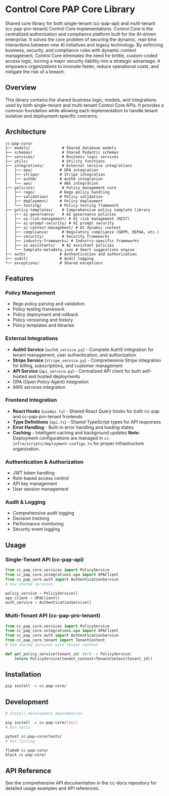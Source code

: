 # Control Core PAP Core Library

Shared core library for both single-tenant (cc-pap-api) and multi-tenant (cc-pap-pro-tenant) Control Core implementations. Control Core is the centralized authorization and compliance platform built for the AI-driven enterprise. It solves the core problem of securing the dynamic, real-time interactions between new AI initiatives and legacy technology. By enforcing business, security, and compliance rules with dynamic context management, Control Core eliminates the need for brittle, custom-coded access logic, turning a major security liability into a strategic advantage. It empowers organizations to innovate faster, reduce operational costs, and mitigate the risk of a breach.

## Overview

This library contains the shared business logic, models, and integrations used by both single-tenant and multi-tenant Control Core APIs. It provides a common foundation while allowing each implementation to handle tenant isolation and deployment-specific concerns.

## Architecture

```text
cc-pap-core/
├── models/              # Shared database models
├── schemas/             # Shared Pydantic schemas  
├── services/            # Business logic services
├── utils/               # Utility functions
├── integrations/        # External service integrations
│   ├── opa/            # OPA integration
│   ├── stripe/         # Stripe integration
│   ├── auth0/          # Auth0 integration
│   └── aws/            # AWS integration
├── policies/            # Policy management core
│   ├── rego/           # Rego policy handling
│   ├── validation/     # Policy validation
│   ├── deployment/     # Policy deployment
│   └── testing/        # Policy testing framework
├── policy-templates/    # Comprehensive policy template library
│   ├── ai-governance/   # AI governance policies
│   ├── ai-risk-management/ # AI risk management (NIST)
│   ├── ai-prompt-security/ # AI prompt security
│   ├── ai-context-management/ # AI dynamic context
│   ├── compliance/      # Regulatory compliance (GDPR, HIPAA, etc.)
│   ├── security/        # Security frameworks
│   ├── industry-frameworks/ # Industry-specific frameworks
│   ├── ai-assistants/   # AI assistant policies
│   └── template-metadata.json # Smart suggestions engine
├── auth/               # Authentication and authorization
├── audit/              # Audit logging
└── exceptions/         # Shared exceptions
```

## Features

### Policy Management

- Rego policy parsing and validation
- Policy testing framework
- Policy deployment and rollback
- Policy versioning and history
- Policy templates and libraries

### External Integrations

- **Auth0 Service** (`auth0_service.py`) - Complete Auth0 integration for tenant management, user authentication, and authorization
- **Stripe Service** (`stripe_service.py`) - Comprehensive Stripe integration for billing, subscriptions, and customer management
- **API Service** (`api_service.py`) - Centralized API client for both self-hosted and hosted deployments
- OPA (Open Policy Agent) integration
- AWS services integration

### Frontend Integration

- **React Hooks** (`useApi.ts`) - Shared React Query hooks for both cc-pap and cc-pap-pro-tenant frontends
- **Type Definitions** (`api.ts`) - Shared TypeScript types for API responses
- **Error Handling** - Built-in error handling and loading states
- **Caching** - Intelligent caching and background updates
**Note**: Deployment configurations are managed in `cc-infra/scripts/deployment-configs.ts` for proper infrastructure organization.

### Authentication & Authorization

- JWT token handling
- Role-based access control
- API key management
- User session management

### Audit & Logging

- Comprehensive audit logging
- Decision tracking
- Performance monitoring
- Security event logging

## Usage

### Single-Tenant API (cc-pap-api)

```python
from cc_pap_core.services import PolicyService
from cc_pap_core.integrations.opa import OPAClient
from cc_pap_core.auth import AuthenticationService
# Use shared services

policy_service = PolicyService()
opa_client = OPAClient()
auth_service = AuthenticationService()
```

### Multi-Tenant API (cc-pap-pro-tenant)

```python
from cc_pap_core.services import PolicyService
from cc_pap_core.integrations.opa import OPAClient
from cc_pap_core.auth import AuthenticationService
from cc_pap_core.tenant import TenantContext
# Use shared services with tenant context

def get_policy_service(tenant_id: str) -> PolicyService:
    return PolicyService(tenant_context=TenantContext(tenant_id))
```

## Installation

```bash
pip install -e cc-pap-core/
```

## Development

```bash
# Install development dependencies

pip install -e cc-pap-core/[dev]
# Run tests

pytest cc-pap-core/tests/
# Run linting

flake8 cc-pap-core/
black cc-pap-core/
```

## API Reference

See the comprehensive API documentation in the cc-docs repository for detailed usage examples and API references.

